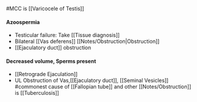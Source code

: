 #MCC is [[Varicocele of Testis]]
#### Azoospermia
- Testicular failure: Take [[Tissue diagnosis]]
- Bilateral [[Vas deferens]] [[Notes/Obstruction|Obstruction]]
- [[Ejaculatory duct]] obstruction

#### Decreased volume, Sperms present
- [[Retrograde Ejaculation]]
- UL Obstruction of Vas,[[Ejaculatory duct]], [[Seminal Vesicles]]
#commonest  cause of [[Fallopian tube]] and other [[Notes/Obstruction]] is [[Tuberculosis]]
